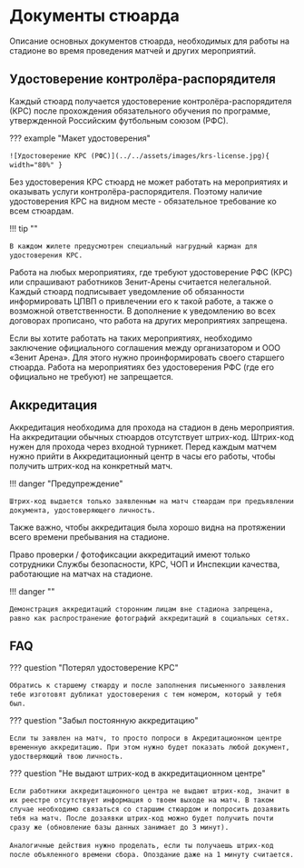 # Документы стюарда

Описание основных документов стюарда, необходимых для работы на стадионе во время проведения матчей и других мероприятий.

## Удостоверение контролёра-распорядителя

Каждый стюард получается удостоверение контролёра-распорядителя (КРС) после прохождения обязательного обучения по программе, утвержденной Российским футбольным союзом (РФС).

??? example "Макет удостоверения"

    ![Удостоверение КРС (РФС)](../../assets/images/krs-license.jpg){ width="80%" }


Без удостоверения КРС стюард не может работать на мероприятиях и оказывать услуги контролёра-распорядителя. Поэтому наличие удостоверения КРС на видном месте - обязательное требование ко всем стюардам. 

!!! tip ""

    В каждом жилете предусмотрен специальный нагрудный карман для удостоверения КРС.

Работа на любых мероприятиях, где требуют удостоверение РФС (КРС) или спрашивают работников Зенит-Арены считается нелегальной. Каждый стюард подписывает уведомление об обязанности информировать ЦПВП о привлечении его к такой работе, а также о возможной ответственности. В дополнение к уведомлению во всех договорах прописано, что работа на других мероприятиях запрещена. 

Если вы хотите работать на таких мероприятиях, необходимо заключение официального соглашения между организатором и ООО «Зенит Арена». Для этого нужно проинформировать своего старшего стюарда. Работа на мероприятиях без удостоверения РФС (где его официально не требуют) не запрещается.


## Аккредитация

Аккредитация необходима для прохода на стадион в день мероприятия. На аккредитации обычных стюардов отсутствует штрих-код. Штрих-код нужен для прохода через входной турникет. Перед каждым матчем нужно прийти в Аккредитационный центр в часы его работы, чтобы получить штрих-код на конкретный матч.

!!! danger "Предупреждение"

    Штрих-код выдается только заявленным на матч стюардам при предъявлении документа, удостоверяющего личность.

Также важно, чтобы аккредитация была хорошо видна на протяжении всего времени пребывания на стадионе. 

Право проверки / фотофиксации аккредитаций имеют только сотрудники Службы безопасности, КРС, ЧОП и Инспекции качества, работающие на матчах на стадионе. 

!!! danger ""

    Демонстрация аккредитаций сторонним лицам вне стадиона запрещена, равно как распространение фотографий аккредитаций в социальных сетях.

## FAQ

??? question "Потерял удостоверение КРС"

    Обратись к старшему стюарду и после заполнения письменного заявления тебе изготовят дубликат удостоверения с тем номером, который у тебя был.

??? question "Забыл постоянную аккредитацию"

    Если ты заявлен на матч, то просто попроси в Акредитационном центре временную аккредитацию. При этом нужно будет показать любой документ, удостверяющий твою личность.
    
??? question "Не выдают штрих-код в аккредитационном центре"

    Если работники аккредитационного центра не выдают штрих-код, значит в их реестре отсутствует информация о твоем выходе на матч. В таком случае необходимо связаться со старшим стюардом и попросить дозаявить тебя на матч. После дозаявки штрих-код можно будет получить почти сразу же (обновление базы данных занимает до 3 минут).
    
    Аналогичные действия нужно проделать, если ты получаешь штрих-код после объяленного времени сбора. Опоздание даже на 1 минуту считается.
